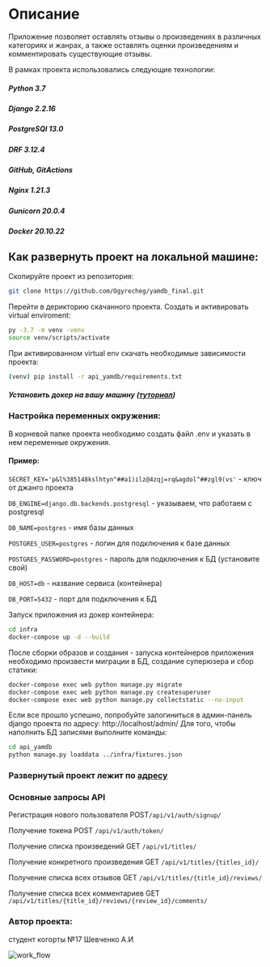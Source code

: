 # Описание
Приложение позволяет оставлять отзывы о произведениях в различных категориях и жанрах, а также оставлять оценки произведениям и комментировать существующие отзывы.

В рамках проекта использовались следующие технологии:
##### Python 3.7
##### Django 2.2.16
##### PostgreSQl 13.0
##### DRF 3.12.4
##### GitHub, GitActions
##### Nginx 1.21.3
##### Gunicorn 20.0.4
##### Docker 20.10.22

## Как развернуть проект на локальной машине:
Скопируйте проект из репозитория:
```bash 
git clone https://github.com/Ogyrecheg/yamdb_final.git
```
Перейти в дерикторию скачанного проекта.
Создать и активировать virtual enviroment:
```bash
py -3.7 -m venv -venv
source venv/scripts/activate
```
При активированном virtual env скачать необходимые зависимости проекта:
```bash
(venv) pip install -r api_yamdb/requirements.txt
```
##### Установить докер на вашу машину ([туториал](https://docs.docker.com/engine/install/))
### Настройка переменных окружения:

 В корневой папке проекта необходимо создать файл .env и указать в нем переменные окружения.

#### Пример:
```SECRET_KEY='p&l%385148kslhtyn^##a1)ilz@4zqj=rq&agdol^##zgl9(vs'``` - ключ от джанго проекта
 
```DB_ENGINE=django.db.backends.postgresql``` - указываем, что работаем с postgresql

```DB_NAME=postgres``` - имя базы данных

```POSTGRES_USER=postgres``` - логин для подключения к базе данных

```POSTGRES_PASSWORD=postgres``` - пароль для подключения к БД (установите свой)

```DB_HOST=db``` - название сервиса (контейнера)

```DB_PORT=5432``` - порт для подключения к БД


Запуск приложения из докер контейнера:
```bash
cd infra
docker-compose up -d --build
```

После сборки образов и создания - запуска контейнеров приложения необходимо произвести миграции в БД, создание суперюзера и сбор статики:
```bash
docker-compose exec web python manage.py migrate
docker-compose exec web python manage.py createsuperuser
docker-compose exec web python manage.py collectstatic --no-input
```
Если все прошло успешно, попробуйте залогиниться в админ-панель django проекта по адресу:
http://localhost/admin/
Для того, чтобы наполнить БД записями выполните команды:
```bash
cd api_yamdb
python manage.py loaddata ../infra/fixtures.json
```
### Развернутый проект лежит по [адресу](http://51.250.103.76/admin/login/?next=/admin/)

### Основные запросы API

Регистрация нового пользователя POST```/api/v1/auth/signup/```

Получение токена POST ```/api/v1/auth/token/```

Получение списка произведений GET ```/api/v1/titles/```

Получение конкретного произведения GET ```/api/v1/titles/{titles_id}/```

Получение списка всех отзывов GET ```/api/v1/titles/{title_id}/reviews/```

Получение списка всех комментариев GET ```/api/v1/titles/{title_id}/reviews/{review_id}/comments/```

### Автор проекта:
студент когорты №17 Шевченко А.И

![work_flow](https://github.com/Ogyrecheg/yamdb_final/actions/workflows/yamdb_workflow.yml/badge.svg)


